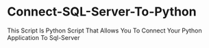 # Connect-SQL-Server-To-Python
This Script Is Python Script That Allows You To Connect Your Python Application To Sql-Server
